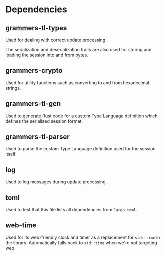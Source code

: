# Dependencies

## grammers-tl-types

Used for dealing with correct update processing.

The serialization and deserialization traits are also used for storing and loading the session
into and from bytes.

## grammers-crypto

Used for utility functions such as converting to and from hexadecimal strings.

## grammers-tl-gen

Used to generate Rust code for a custom Type Language definition which defines the serialized
session format.

## grammers-tl-parser

Used to parse the custom Type Language definition used for the session itself.

## log

Used to log messages during update processing.

## toml

Used to test that this file lists all dependencies from `Cargo.toml`.

## web-time

Used for its web-friendly clock and timer as a replacement for `std::time` in the library.
Automatically falls back to `std::time` when we're not targeting web.

